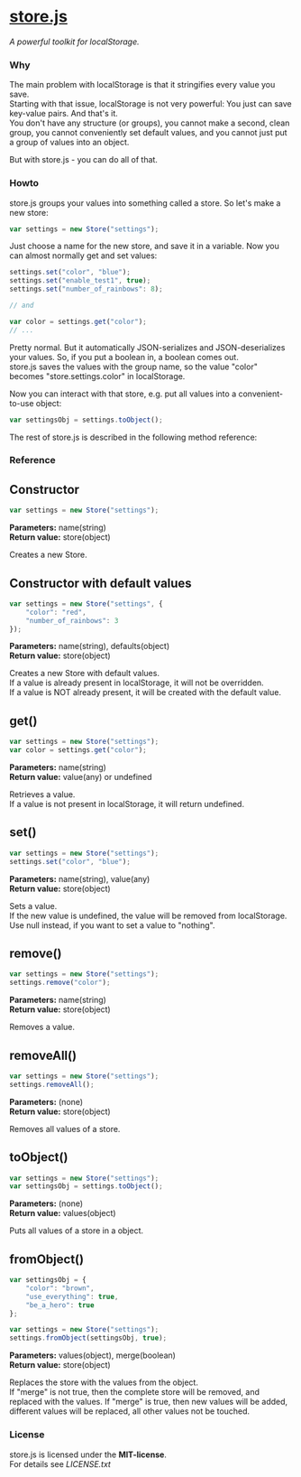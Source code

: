 # [store.js](https://github.com/frankkohlhepp/store-js)
*A powerful toolkit for localStorage.*

### Why
The main problem with localStorage is that it stringifies every value you save.  
Starting with that issue, localStorage is not very powerful: You just can save key-value pairs. And that's it.  
You don't have any structure (or groups), you cannot make a second, clean group, you cannot conveniently set default values, and you cannot just put a group of values into an object.

But with store.js - you can do all of that.

### Howto
store.js groups your values into something called a store. So let's make a new store:

``` javascript
var settings = new Store("settings");
```

Just choose a name for the new store, and save it in a variable. Now you can almost normally get and set values:

``` javascript
settings.set("color", "blue");
settings.set("enable_test1", true);
settings.set("number_of_rainbows": 8);

// and

var color = settings.get("color");
// ...
```

Pretty normal. But it automatically JSON-serializes and JSON-deserializes your values. So, if you put a boolean in, a boolean comes out.  
store.js saves the values with the group name, so the value "color" becomes "store.settings.color" in localStorage.

Now you can interact with that store, e.g. put all values into a convenient-to-use object:

``` javascript
var settingsObj = settings.toObject();
```

The rest of store.js is described in the following method reference:

### Reference
## Constructor
``` javascript
var settings = new Store("settings");
```
**Parameters:** name(string)  
**Return value:** store(object)

Creates a new Store.

## Constructor with default values
``` javascript
var settings = new Store("settings", {
    "color": "red",
    "number_of_rainbows": 3
});
```

**Parameters:** name(string), defaults(object)  
**Return value:** store(object)

Creates a new Store with default values.  
If a value is already present in localStorage, it will not be overridden.  
If a value is NOT already present, it will be created with the default value.

## get()
``` javascript
var settings = new Store("settings");
var color = settings.get("color");
```

**Parameters:** name(string)  
**Return value:** value(any) or undefined

Retrieves a value.  
If a value is not present in localStorage, it will return undefined.

## set()
``` javascript
var settings = new Store("settings");
settings.set("color", "blue");
```

**Parameters:** name(string), value(any)  
**Return value:** store(object)

Sets a value.  
If the new value is undefined, the value will be removed from localStorage.  
Use null instead, if you want to set a value to "nothing".

## remove()
``` javascript
var settings = new Store("settings");
settings.remove("color");
```

**Parameters:** name(string)  
**Return value:** store(object)

Removes a value.

## removeAll()
``` javascript
var settings = new Store("settings");
settings.removeAll();
```

**Parameters:** (none)  
**Return value:** store(object)

Removes all values of a store.

## toObject()
``` javascript
var settings = new Store("settings");
var settingsObj = settings.toObject();
```

**Parameters:** (none)  
**Return value:** values(object)

Puts all values of a store in a object.

## fromObject()
``` javascript
var settingsObj = {
    "color": "brown",
    "use_everything": true,
    "be_a_hero": true
};

var settings = new Store("settings");
settings.fromObject(settingsObj, true);
```

**Parameters:** values(object), merge(boolean)  
**Return value:** store(object)

Replaces the store with the values from the object.  
If "merge" is not true, then the complete store will be removed, and replaced with the values.
If "merge" is true, then new values will be added, different values will be replaced, all other values not be touched.

### License
store.js is licensed under the **MIT-license**.  
For details see *LICENSE.txt*
